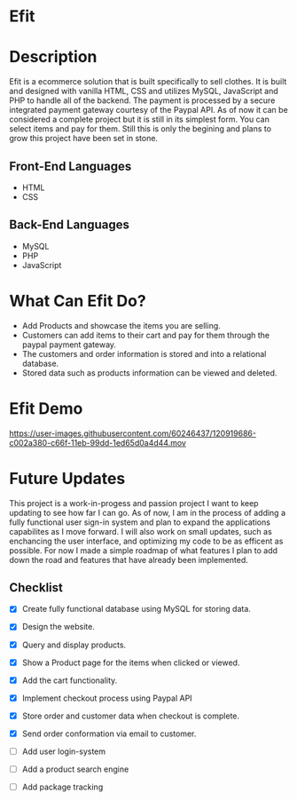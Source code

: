 
# Efit

# Description
Efit is a ecommerce solution that is built specifically to sell clothes. It is built and designed with vanilla HTML, CSS and utilizes MySQL, JavaScript and PHP to handle all of the backend. The payment is processed by a secure integrated payment gateway courtesy of the Paypal API. As of now it can be considered a complete project but it is still in its simplest form. You can select items and pay for them. Still this is only the begining and plans to grow this project have been set in stone.

## Front-End Languages
- HTML
- CSS

## Back-End Languages
- MySQL
- PHP
- JavaScript

# What Can Efit Do?
- Add Products and showcase the items you are selling.
- Customers can add items to their cart and pay for them through the paypal payment gateway.
- The customers and order information is stored and into a relational database. 
- Stored data such as products information can be viewed and deleted.

# Efit Demo
https://user-images.githubusercontent.com/60246437/120919686-c002a380-c66f-11eb-99dd-1ed65d0a4d44.mov

# Future Updates
This project is a work-in-progess and passion project I want to keep updating to see how far I can go. As of now, I am in the process of adding a fully functional user sign-in system and plan to expand the applications capabilites as I move forward. I will also work on small updates, such as enchancing the user interface, and optimizing my code to be as efficent as possible. For now I made a simple roadmap of what features I plan to add down the road and features that have already been implemented.

## Checklist
- [x] Create fully functional database using MySQL for storing data.
- [x] Design the website.
- [x] Query and display products.
- [x] Show a Product page for the items when clicked or viewed.
- [x] Add the cart functionality.
- [x] Implement checkout process using Paypal API   
- [x] Store order and customer data when checkout is complete.
- [x] Send order conformation via email to customer. 
- [ ] Add user login-system
- [ ] Add a product search engine
- [ ] Add package tracking


